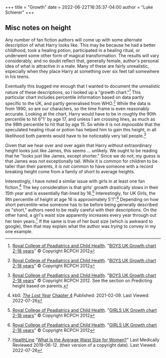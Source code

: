 +++
title = "Growth"
date = 2022-06-22T16:35:37-04:00
author = "Luke Schierer"
+++

## Misc notes on height

Any number of fan fiction authors will come up with some alternate description
of what Harry looks like.  This may be because he had a better childhood, took a
healing potion, participated in a healing ritual, or underwent some other form
of magical transformation.  The results will vary considerably, and no doubt
reflect that, generally female, author's personal idea of what is attractive in
a male.  Many of these are fairly unrealistic, especially when they place Harry
at something over six feet tall somewhere in his teens.  

Eventually this bugged me enough that I wanted to document the unrealistic
nature of these descriptions, so I looked up a "growth chart."[^220622-1] This
particular chart includes percentile information based on data partly
specific to the UK, and partly generalised from WHO.[^220622-2]  While the data
is from 1990, so are our characters, so the time frame is even reasonably
accurate. Looking at the chart, Harry would have to be in roughly the 90th
percentile to hit 6"1' by age 17, and unless I am crossing lines, as much as the
98th percentile to hit that by age 15.  So while it is not *impossible* that the
speculated healing ritual or potion has helped him to gain this height, in all
likelihood both parents would have to be noticeably very tall people.[^220622-3]

Given that we hear over and over again that Harry *without* extraordinary height
looks just like James, this seems … unlikely.  We ought to be reading that he
"looks just like James, except shorter."  Since we do not, my guess is that
James was *not* exceptionally tall. While it is common for children to be taller
than their parents, it *is not* common to have someone with a record breaking
height come from a family of short to average heights.

Interestingly, I have noted a similar issue with girls in at least one fan
fiction.[^220726-8] The key consideration is that girls' growth drastically
slows in their 15th year and is essentially flat-lined by 16.[^220726-9]
Interestingly, for UK Girls, the 9th percentile of height at age 16 is
approximately 5'1".[^220726-10]  Depending on how short percentile-wise someone
has to be before being generally described *as* "short," authors need to be
really careful with their descriptions.  On the other hand, a girl's waist size
apparently increases every year through out her teen years.[^220726-11]  If the
same is true of her bust size (which is awkward to google), then that may
explain what the author was *trying* to convey in my one example.

[^220726-11]: [HealthLine](https://www.healthline.com/)
    "[What Is the Average Waist Size for Women?](https://www.healthline.com/health/average-waist-size-for-women)"
    Last Medically Reviewed 2019-06-12. (their version of a copyright date). Last Viewed: 2022-07-26

[^220726-8]: kb0. _[The Lost Year](https://www.fanfiction.net/s/13815274)_
    [Chapter 4](https://www.fanfiction.net/s/13815274/4/The-Lost-Year)
    Published: 2021-02-09. Last Viewed: 2022-07-26

[^220726-10]: [Royal College of Peadiatrics and Child Health](https://www.rcpch.ac.uk/).
    "[GIRLS UK Growth chart 2-18 years](https://www.rcpch.ac.uk/sites/default/files/Girls_2-18_years_growth_chart.pdf)"
    © Copyright RCPCH 2012

[^220726-9]: [Royal College of Peadiatrics and Child Health](https://www.rcpch.ac.uk/).
    "[GIRLS UK Growth chart 2-18 years](https://www.rcpch.ac.uk/sites/default/files/Girls_2-18_years_growth_chart.pdf)"
    © Copyright RCPCH 2012

[^220622-1]: [Royal College of Peadiatrics and Child Health](https://www.rcpch.ac.uk/).
    "[BOYS UK Growth chart 2-18 years](https://www.rcpch.ac.uk/sites/default/files/Boys_2-18_years_growth_chart.pdf)"
    © Copyright RCPCH 2012

[^220622-2]: [Royal College of Peadiatrics and Child Health](https://www.rcpch.ac.uk/).
    "[BOYS UK Growth chart 2-18 years](https://www.rcpch.ac.uk/sites/default/files/Boys_2-18_years_growth_chart.pdf)"
    © Copyright RCPCH 2012

[^220622-3]: [Royal College of Peadiatrics and Child Health](https://www.rcpch.ac.uk/).
    "[BOYS UK Growth chart 2-18 years](https://www.rcpch.ac.uk/sites/default/files/Boys_2-18_years_growth_chart.pdf)"
    © Copyright RCPCH 2012.  See the section on Predicting height based on
    parents.

